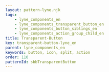 ```yaml
---
layout: pattern-lyne.njk
tags: 
    - lyne_components_en
    - lyne_components_transparent_button_en
    - lyne_components_button_siblings_en
    - lyne_components_action_group_child_en
title: Transparent-Button
key: transparent-button-lyne_en
parent: lyne_components_en
keywords: button, icon, split, action
order: 110
patternId: sbbTransparentButton
---
```

